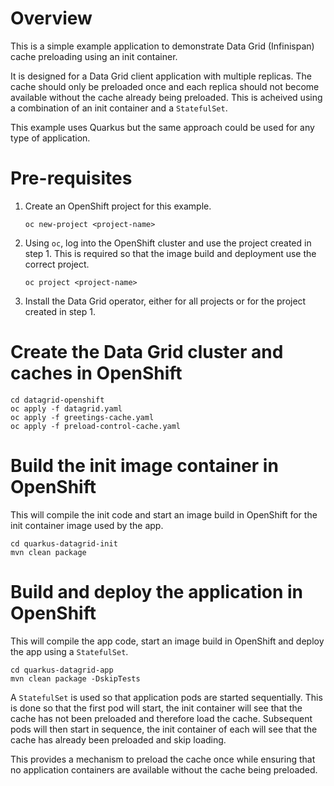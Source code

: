 # Overview
This is a simple example application to demonstrate Data Grid (Infinispan) cache preloading using an init container.

It is designed for a Data Grid client application with multiple replicas. The cache should only be preloaded once and each replica should not become available without the cache already being preloaded. This is acheived using a combination of an init container and a `StatefulSet`.

This example uses Quarkus but the same approach could be used for any type of application.

# Pre-requisites
1. Create an OpenShift project for this example.
    ```
    oc new-project <project-name>
    ```
1. Using `oc`, log into the OpenShift cluster and use the project created in step 1. This is required so that the image build and deployment use the correct project.
    ```
    oc project <project-name>
    ```
1. Install the Data Grid operator, either for all projects or for the project created in step 1.
 
# Create the Data Grid cluster and caches in OpenShift
```
cd datagrid-openshift
oc apply -f datagrid.yaml
oc apply -f greetings-cache.yaml
oc apply -f preload-control-cache.yaml
```

# Build the init image container in OpenShift
This will compile the init code and start an image build in OpenShift for the init container image used by the app.
```
cd quarkus-datagrid-init
mvn clean package
```

# Build and deploy the application in OpenShift
This will compile the app code, start an image build in OpenShift and deploy the app using a `StatefulSet`.
```
cd quarkus-datagrid-app
mvn clean package -DskipTests
```
A `StatefulSet` is used so that application pods are started sequentially. This is done so that the first pod will start, the init container will see that the cache has not been preloaded and therefore load the cache. Subsequent pods will then start in sequence, the init container of each will see that the cache has already been preloaded and skip loading.

This provides a mechanism to preload the cache once while ensuring that no application containers are available without the cache being preloaded.